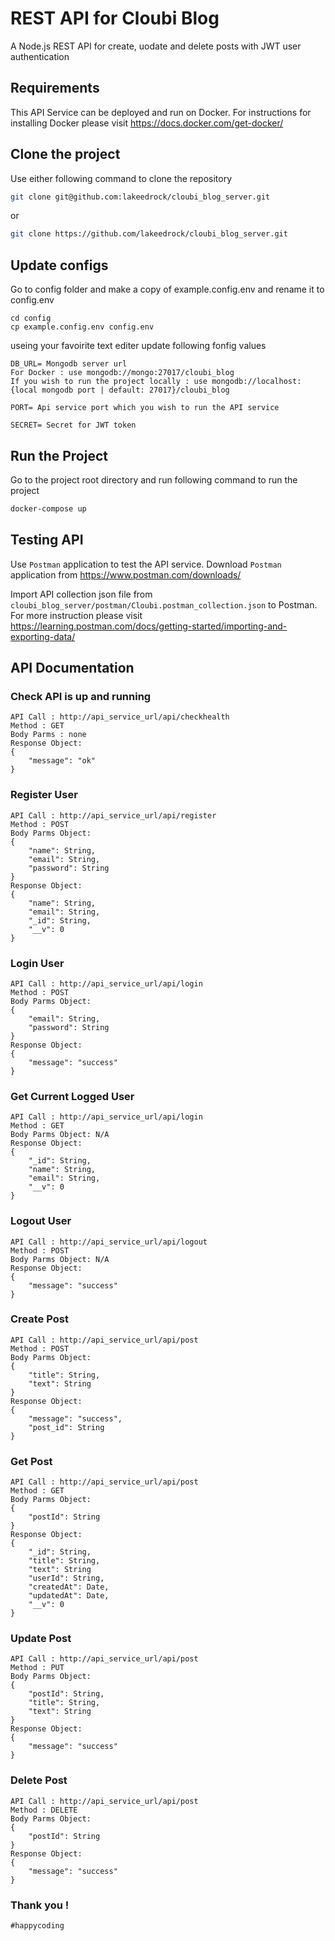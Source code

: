 # REST API for Cloubi Blog

A Node.js REST API for create, uodate and delete posts with JWT user authentication

## Requirements

This API Service can be deployed and run on Docker. For instructions for installing Docker please visit https://docs.docker.com/get-docker/

## Clone the project

Use either following command to clone the repository

```sh
git clone git@github.com:lakeedrock/cloubi_blog_server.git
```

or

```sh
git clone https://github.com/lakeedrock/cloubi_blog_server.git
```

## Update configs

Go to config folder and make a copy of example.config.env and rename it to config.env

```
cd config
cp example.config.env config.env
```

useing your favoirite text editer update following fonfig values

```
DB_URL= Mongodb server url
For Docker : use mongodb://mongo:27017/cloubi_blog
If you wish to run the project locally : use mongodb://localhost:{local mongodb port | default: 27017}/cloubi_blog
```

```
PORT= Api service port which you wish to run the API service
```

```
SECRET= Secret for JWT token
```

## Run the Project

Go to the project root directory and run following command to run the project

```sh
docker-compose up
```

## Testing API

Use `Postman` application to test the API service. Download `Postman` application from https://www.postman.com/downloads/

Import API collection json file from `cloubi_blog_server/postman/Cloubi.postman_collection.json` to Postman. For more instruction please visit https://learning.postman.com/docs/getting-started/importing-and-exporting-data/

## API Documentation

### Check API is up and running

```
API Call : http://api_service_url/api/checkhealth
Method : GET
Body Parms : none
Response Object:
{
    "message": "ok"
}

```

### Register User

```
API Call : http://api_service_url/api/register
Method : POST
Body Parms Object:
{
    "name": String,
    "email": String,
    "password": String
}
Response Object:
{
    "name": String,
    "email": String,
    "_id": String,
    "__v": 0
}

```

### Login User

```
API Call : http://api_service_url/api/login
Method : POST
Body Parms Object:
{
    "email": String,
    "password": String
}
Response Object:
{
    "message": "success"
}

```

### Get Current Logged User

```
API Call : http://api_service_url/api/login
Method : GET
Body Parms Object: N/A
Response Object:
{
    "_id": String,
    "name": String,
    "email": String,
    "__v": 0
}

```

### Logout User

```
API Call : http://api_service_url/api/logout
Method : POST
Body Parms Object: N/A
Response Object:
{
    "message": "success"
}

```

### Create Post

```
API Call : http://api_service_url/api/post
Method : POST
Body Parms Object:
{
    "title": String,
    "text": String
}
Response Object:
{
    "message": "success",
    "post_id": String
}

```

### Get Post

```
API Call : http://api_service_url/api/post
Method : GET
Body Parms Object:
{
    "postId": String
}
Response Object:
{
    "_id": String,
    "title": String,
    "text": String
    "userId": String,
    "createdAt": Date,
    "updatedAt": Date,
    "__v": 0
}

```

### Update Post

```
API Call : http://api_service_url/api/post
Method : PUT
Body Parms Object:
{
    "postId": String,
    "title": String,
    "text": String
}
Response Object:
{
    "message": "success"
}

```

### Delete Post

```
API Call : http://api_service_url/api/post
Method : DELETE
Body Parms Object:
{
    "postId": String
}
Response Object:
{
    "message": "success"
}

```

### Thank you !

`#happycoding`
